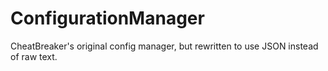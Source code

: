 # ConfigurationManager
CheatBreaker's original config manager, but rewritten to use JSON instead of raw text.
